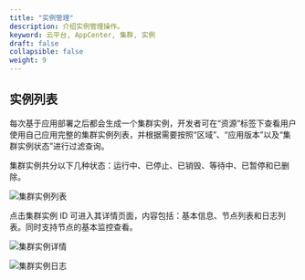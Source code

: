 ```yaml
---
title: "实例管理"
description: 介绍实例管理操作。
keyword: 云平台, AppCenter, 集群, 实例
draft: false
collapsible: false
weight: 9
---
```


## 实例列表

每次基于应用部署之后都会生成一个集群实例，开发者可在“资源”标签下查看用户使用自己应用完整的集群实例列表，并根据需要按照“区域”、“应用版本”以及“集群实例状态”进行过滤查询。

集群实例共分以下几种状态：运行中、已停止、已销毁、等待中、已暂停和已删除。

![集群实例列表](/appcenter/dev-platform/cluster-images/app_clusters.png)

点击集群实例 ID 可进入其详情页面，内容包括：基本信息、节点列表和日志列表。同时支持节点的基本监控查看。

![集群实例详情](/appcenter/dev-platform/cluster-images/app_cluster_nodes.png)

![集群实例日志](/appcenter/dev-platform/cluster-images/app_cluster_logs.png)